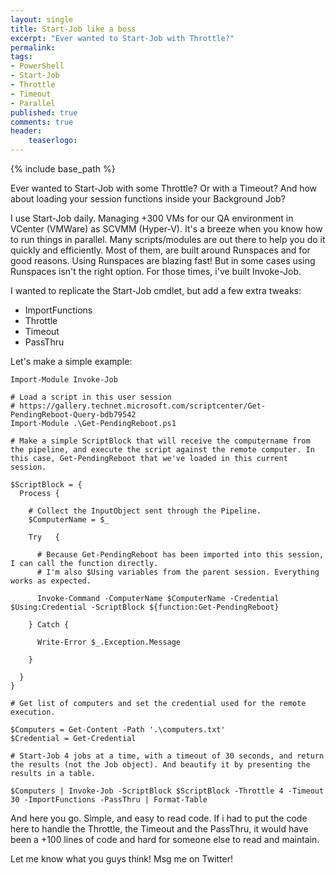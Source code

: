 ```yaml
---
layout: single
title: Start-Job like a boss
excerpt: "Ever wanted to Start-Job with Throttle?"
permalink:
tags: 
- PowerShell
- Start-Job
- Throttle
- Timeout
- Parallel
published: true
comments: true
header:
    teaserlogo: 
---
```

{% include base_path %} 

Ever wanted to Start-Job with some Throttle? Or with a Timeout? And how about loading your session functions inside your Background Job?

I use Start-Job daily. Managing +300 VMs for our QA environment in VCenter (VMWare) as SCVMM (Hyper-V). It's a breeze when you know how to run things in parallel. Many scripts/modules are out there to help you do it quickly and efficiently. Most of them, are built around Runspaces and for good reasons. Using Runspaces are blazing fast! But in some cases using Runspaces isn't the right option. For those times, i've built Invoke-Job.

I wanted to replicate the Start-Job cmdlet, but add a few extra tweaks: 
  * ImportFunctions
  * Throttle
  * Timeout
  * PassThru

Let's make a simple example:
```
Import-Module Invoke-Job

# Load a script in this user session
# https://gallery.technet.microsoft.com/scriptcenter/Get-PendingReboot-Query-bdb79542
Import-Module .\Get-PendingReboot.ps1

# Make a simple ScriptBlock that will receive the computername from the pipeline, and execute the script against the remote computer. In this case, Get-PendingReboot that we've loaded in this current session.

$ScriptBlock = {
  Process {
    
    # Collect the InputObject sent through the Pipeline.
    $ComputerName = $_
    
    Try   { 
    
      # Because Get-PendingReboot has been imported into this session, I can call the function directly.
      # I'm also $Using variables from the parent session. Everything works as expected.
      
      Invoke-Command -ComputerName $ComputerName -Credential $Using:Credential -ScriptBlock ${function:Get-PendingReboot} 
    
    } Catch { 
    
      Write-Error $_.Exception.Message 
    
    }
  
  }
}

# Get list of computers and set the credential used for the remote execution.

$Computers = Get-Content -Path '.\computers.txt'
$Credential = Get-Credential

# Start-Job 4 jobs at a time, with a timeout of 30 seconds, and return the results (not the Job object). And beautify it by presenting the results in a table.

$Computers | Invoke-Job -ScriptBlock $ScriptBlock -Throttle 4 -Timeout 30 -ImportFunctions -PassThru | Format-Table
```
And here you go. Simple, and easy to read code. If i had to put the code here to handle the Throttle, the Timeout and the PassThru, it would have been a +100 lines of code and hard for someone else to read and maintain. 

Let me know what you guys think!
Msg me on Twitter!
